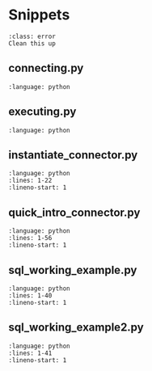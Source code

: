 # Snippets

```{admonition} TODO
:class: error
Clean this up
```

## connecting.py
```{literalinclude} /snippets/connector/connecting.py
:language: python
```

## executing.py
```{literalinclude} /snippets/connector/executing.py
:language: python
```


## instantiate_connector.py
```{literalinclude} /snippets/instantiate_connector.py
:language: python
:lines: 1-22
:lineno-start: 1
```

## quick_intro_connector.py
```{literalinclude} ./snippets/intro_connector.py
:language: python
:lines: 1-56
:lineno-start: 1
```

## sql_working_example.py
```{literalinclude} ./snippets/sql_working_example.py
:language: python
:lines: 1-40
:lineno-start: 1
```

## sql_working_example2.py
```{literalinclude} ./snippets/sql_working_example.py
:language: python
:lines: 1-41
:lineno-start: 1
```

